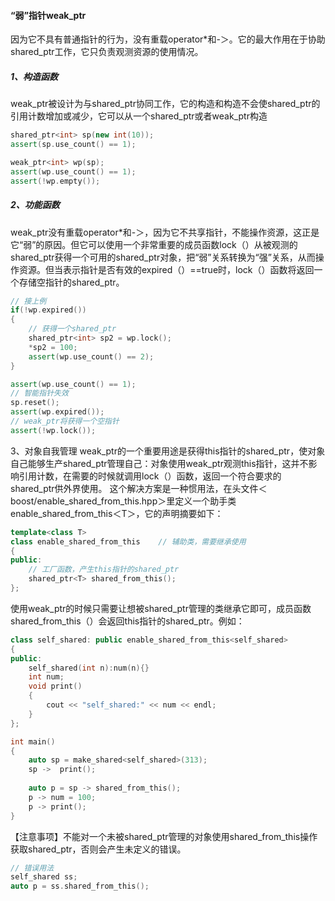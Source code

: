 #### “弱”指针weak_ptr

​	因为它不具有普通指针的行为，没有重载operator*和-＞。它的最大作用在于协助shared_ptr工作，它只负责观测资源的使用情况。

##### 1、构造函数

​	weak_ptr被设计为与shared_ptr协同工作，它的构造和构造不会使shared_ptr的引用计数增加或减少，它可以从一个shared_ptr或者weak_ptr构造

```c++
shared_ptr<int> sp(new int(10));
assert(sp.use_count() == 1);

weak_ptr<int> wp(sp);
assert(wp.use_count() == 1);
assert(!wp.empty());
```

##### 2、功能函数

​	weak_ptr没有重载operator*和-＞，因为它不共享指针，不能操作资源，这正是它“弱”的原因。但它可以使用一个非常重要的成员函数lock（）从被观测的shared_ptr获得一个可用的shared_ptr对象，把“弱”关系转换为“强”关系，从而操作资源。但当表示指针是否有效的expired（）==true时，lock（）函数将返回一个存储空指针的shared_ptr。

```c++
// 接上例
if(!wp.expired())
{
    // 获得一个shared_ptr
    shared_ptr<int> sp2 = wp.lock();
    *sp2 = 100;
    assert(wp.use_count() == 2);
}

assert(wp.use_count() == 1);
// 智能指针失效
sp.reset();
assert(wp.expired());
// weak_ptr将获得一个空指针
assert(!wp.lock());
```

3、对象自我管理
	weak_ptr的一个重要用途是获得this指针的shared_ptr，使对象自己能够生产shared_ptr管理自己：对象使用weak_ptr观测this指针，这并不影响引用计数，在需要的时候就调用lock（）函数，返回一个符合要求的shared_ptr供外界使用。
	这个解决方案是一种惯用法，在头文件＜boost/enable_shared_from_this.hpp＞里定义一个助手类enable_shared_from_this＜T＞，它的声明摘要如下：

```c++
template<class T>
class enable_shared_from_this    // 辅助类，需要继承使用
{
public:
    // 工厂函数，产生this指针的shared_ptr
    shared_ptr<T> shared_from_this();
};
```

​	使用weak_ptr的时候只需要让想被shared_ptr管理的类继承它即可，成员函数shared_from_this（）会返回this指针的shared_ptr。例如：

```c++
class self_shared: public enable_shared_from_this<self_shared>
{
public:
    self_shared(int n):num(n){}
    int num;
    void print()
    {
        cout << "self_shared:" << num << endl;
    }
};

int main()
{
    auto sp = make_shared<self_shared>(313);
    sp ->  print();
    
    auto p = sp -> shared_from_this();
    p -> num = 100;
    p -> print();
}
```

​	【注意事项】不能对一个未被shared_ptr管理的对象使用shared_from_this操作获取shared_ptr，否则会产生未定义的错误。

```c++
// 错误用法
self_shared ss;
auto p = ss.shared_from_this();
```

